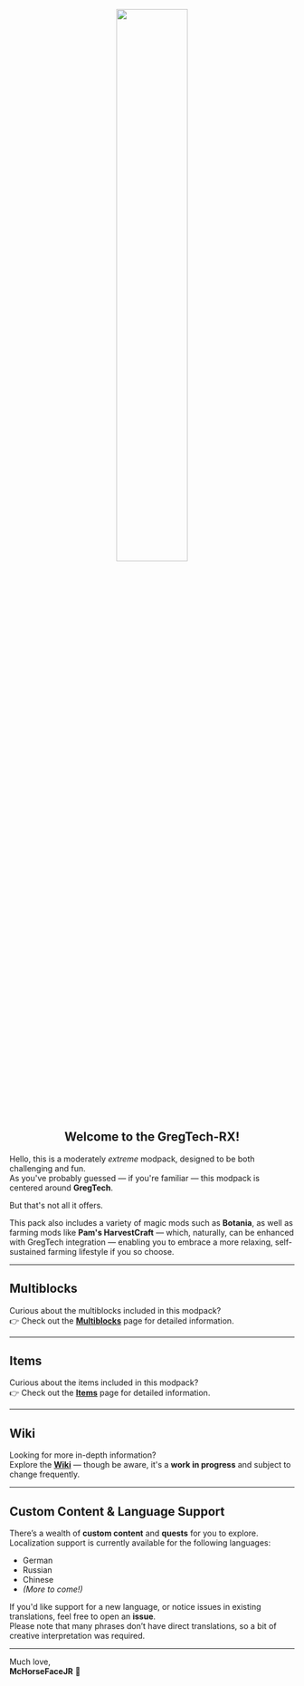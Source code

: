 <p align="center">
    <img width="50%" max-height="50%" src="https://i.imgur.com/ru4d5ky.png">
</p>

<h2 align="center">Welcome to the GregTech-RX!</h2>

Hello, this is a moderately *extreme* modpack, designed to be both challenging and fun.  
As you've probably guessed — if you're familiar — this modpack is centered around **GregTech**.

But that's not all it offers.

This pack also includes a variety of magic mods such as **Botania**, as well as farming mods like **Pam's HarvestCraft** — which, naturally, can be enhanced with GregTech integration — enabling you to embrace a more relaxing, self-sustained farming lifestyle if you so choose.

---

## Multiblocks

Curious about the multiblocks included in this modpack?  
👉 Check out the **[Multiblocks](./Multiblocks.md)** page for detailed information.

---

## Items

Curious about the items included in this modpack?  
👉 Check out the **[Items](./Items.md)** page for detailed information.

---

## Wiki

Looking for more in-depth information?  
Explore the **[Wiki](./Wiki.md)** — though be aware, it's a **work in progress** and subject to change frequently.

---

## Custom Content & Language Support

There’s a wealth of **custom content** and **quests** for you to explore.  
Localization support is currently available for the following languages:

- German
- Russian
- Chinese
- *(More to come!)*

If you'd like support for a new language, or notice issues in existing translations, feel free to open an **issue**.  
Please note that many phrases don’t have direct translations, so a bit of creative interpretation was required.

---

Much love,  
**McHorseFaceJR** :horse:
